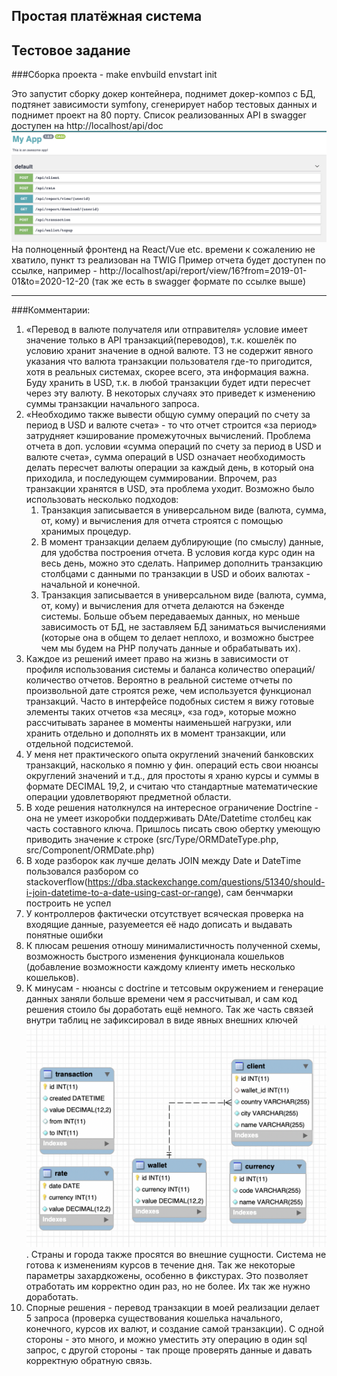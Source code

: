 ## Простая платёжная система
Тестовое задание
---
###Сборка проекта - 
make envbuild envstart init

Это запустит сборку докер контейнера, поднимет докер-композ с БД, подтянет зависимости symfony, сгенерирует набор тестовых данных и поднимет проект на 80 порту.
Список реализованных API в swagger доступен на http://localhost/api/doc
![](rest.png)
На полноценный фронтенд на React/Vue etc. времени к сожалению не хватило, пункт тз реализован на TWIG
Пример отчета будет доступен по ссылке, например -
http://localhost/api/report/view/16?from=2019-01-01&to=2020-12-20 (так же есть в swagger  формате по ссылке выше)

---
###Комментарии:

1. «Перевод в валюте получателя или отправителя» условие имеет значение только в API транзакций(переводов), т.к. кошелёк по условию хранит значение в одной валюте. ТЗ не содержит явного указания что валюта транзакции пользователя где-то пригодится, хотя в реальных системах, скорее всего, эта информация важна. Буду хранить в USD, т.к. в любой транзакции будет идти пересчет через эту валюту. В некоторых случаях это приведет к изменению суммы транзакции начального запроса.
2. «Необходимо также вывести общую сумму операций по счету за период в USD и валюте счета» - то что отчет строится «за период» затрудняет кэширование промежуточных вычислений. Проблема отчета в доп. условии «сумма операций по счету за период в USD и валюте счета», сумма операций в USD означает необходимость делать пересчет валюты операции за каждый день, в который она приходила, и последующем суммировании. Впрочем, раз транзакции хранятся в USD, эта проблема уходит. Возможно было использовать несколько подходов:
    1. Транзакция записывается в универсальном виде (валюта, сумма, от, кому) и вычисления для отчета строятся с помощью хранимых процедур.
    2. В момент транзакции делаем дублирующие (по смыслу) данные, для удобства построения отчета. В условия когда курс один на весь день, можно это сделать. Например дополнить транзакцию столбцами с данными по транзакции в USD и обоих валютах - начальной и конечной.
    3. Транзакция записывается в универсальном виде (валюта, сумма, от, кому) и вычисления для отчета делаются на бэкенде системы. Больше объем передаваемых данных, но меньше зависимость от БД, не заставляем БД заниматься вычислениями (которые она в общем то делает неплохо, и возможно быстрее чем мы будем на PHP получать данные и обрабатывать их).
2. Каждое из решений имеет право на жизнь в зависимости от профиля использования системы и баланса количество операций/количество отчетов. Вероятно в реальной системе отчеты по произвольной дате строятся реже, чем используется функционал транзакций. Часто в интерфейсе подобных систем я вижу готовые элементы таких отчетов «за месяц», «за год», которые можно рассчитывать заранее в моменты наименьшей нагрузки, или хранить отдельно и дополнять их в момент транзакции, или отдельной подсистемой.
7. У меня нет практического опыта округлений значений банковских транзакций, насколько я помню у фин. операций есть свои нюансы округлений значений и т.д., для простоты я храню курсы и суммы в формате DECIMAL 19,2, и считаю что стандартные математические операции удовлетворяют предметной области.
8. В ходе решения натолкнулся на интересное ограничение Doctrine - она не умеет изкоробки поддерживать DAte/Datetime столбец как часть составного ключа. Пришлось писать свою обертку умеющую приводить значение к строке (src/Type/ORMDateType.php, src/Component/ORMDate.php)
9. В ходе разборок как лучше делать JOIN между Date и DateTime пользовался разбором со stackoverflow(https://dba.stackexchange.com/questions/51340/should-i-join-datetime-to-a-date-using-cast-or-range), сам бенчмарки построить не успел
11. У контроллеров фактически отсутствует всяческая проверка на входящие данные, разуемеется её надо дописать и выдавать понятные ошибки
1. К плюсам решения отношу минималистичность полученной схемы, возможность быстрого изменения функционала кошельков (добавление возможности каждому клиенту иметь несколько кошельков).
1. К минусам - нюансы с doctrine и тетсовым окружением и генерацие данных заняли больше времени чем я рассчитывал, и сам код решения стоило бы доработать ещё немного. Так же часть связей внутри таблиц не зафиксировал в виде явных внешних ключей![](db.png). Страны и города также просятся во внешние сущности. Система не готова к изменениям курсов в течение дня. Так же некоторые параметры захардкожены, особенно в фикстурах. Это позволяет отработать им корректно один раз, но не более. Их так же нужно доработать.
2. Спорные решения - перевод транзакции в моей реализации делает 5 запроса (проверка существования кошелька начального, конечного, курсов их валют, и создание самой транзакции). С одной стороны - это много, и можно уместить эту операцию в один sql запрос, с другой стороны - так проще проверять данные и давать корректную обратную связь.

